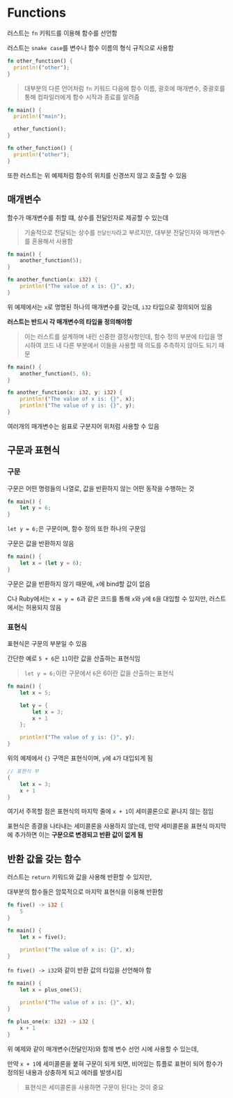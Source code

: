 # Functions

러스트는 `fn` 키워드를 이용해 함수를 선언함

러스트는 `snake case`를 변수나 함수 이름의 형식 규칙으로 사용함

```rust
fn other_function() {
  println!("other");
}
```

> 대부분의 다른 언어처럼 `fn` 키워드 다음에 함수 이름, 괄호에 매개변수, 중괄호를 통해 컴파일러에게 함수 시작과 종료를 알려줌

```rust
fn main() {
  println!("main");

  other_function();
}

fn other_function() {
  println!("other");
}
```

또한 러스트는 위 예제처럼 함수의 위치를 신경쓰지 않고 호출할 수 있음

## 매개변수

함수가 매개변수를 취할 떄, 상수를 전달인자로 제공할 수 있는데

> 기술적으로 전달되는 상수를 `전달인자`라고 부르지만, 대부분 전달인자와 매개변수를 혼용해서 사용함

```rust
fn main() {
    another_function(5);
}

fn another_function(x: i32) {
    println!("The value of x is: {}", x);
}
```

위 예제에서는 `x`로 명명된 하나의 매개변수를 갖는데, `i32` 타입으로 정의되어 있음

**러스트는 반드시 각 매개변수의 타입을 정의해야함**

> 이는 러스트를 설계하며 내린 신중한 결정사항인데, 함수 정의 부분에 타입을 명시하여 코드 내 다른 부분에서 이들을 사용할 때 의도를 추측하지 않아도 되기 때문

```rust
fn main() {
    another_function(5, 6);
}

fn another_function(x: i32, y: i32) {
    println!("The value of x is: {}", x);
    println!("The value of y is: {}", y);
}
```

여러개의 매개변수는 쉼표로 구분지어 위처럼 사용할 수 있음

## 구문과 표현식

### 구문

구문은 어떤 명령들의 나열로, 값을 반환하지 않는 어떤 동작을 수행하는 것

```rust
fn main() {
    let y = 6;
}
```

`let y = 6;`은 구문이며, 함수 정의 또한 하나의 구문임

구문은 값을 반환하지 않음

```rust
fn main() {
    let x = (let y = 6);
}
```

구문은 값을 반환하지 않기 때문에, `x`에 bind할 값이 없음

C나 Ruby에서는 `x = y = 6`과 같은 코드를 통해 `x`와 `y`에 `6`을 대입할 수 있지만, 러스트에서는 허용되지 않음

### 표현식

표현식은 구문의 부분일 수 있음

간단한 예로 `5 + 6`은 `11`이란 값을 산출하는 표현식임

> `let y = 6;`이란 구문에서 `6`은 6이란 값을 산출하는 표현식

```rust
fn main() {
    let x = 5;

    let y = {
        let x = 3;
        x + 1
    };

    println!("The value of y is: {}", y);
}
```

위의 예제에서 `{}` 구역은 표현식이며, `y`에 `4`가 대입되게 됨

```rust
// 표현식 부
{
    let x = 3;
    x + 1
}
```

여기서 주목할 점은 표현식의 마지막 줄에 `x + 1`이 세미콜론으로 끝나지 않는 점임

표현식은 종결을 나타내는 세미콜론을 사용하지 않는데, 만약 세미콜론을 표현식 마지막에 추가하면 이는 **구문으로 변경되고 반환 값이 없게 됨**

## 반환 값을 갖는 함수

러스트는 `return` 키워드와 값을 사용해 반환할 수 있지만,

대부분의 함수들은 암묵적으로 마지막 표현식을 이용해 반환함

```rust
fn five() -> i32 {
    5
}

fn main() {
    let x = five();

    println!("The value of x is: {}", x);
}
```

`fn five() -> i32`와 같이 반환 값의 타입을 선언해야 함

```rust
fn main() {
    let x = plus_one(5);

    println!("The value of x is: {}", x);
}

fn plus_one(x: i32) -> i32 {
    x + 1
}
```

위 예제와 같이 매개변수(전달인자)와 함께 변수 선언 시에 사용할 수 있는데,

만약 `x + 1`에 세미콜론을 붙혀 구문이 되게 되면, 비어있는 튜플로 표현이 되어 함수가 정의된 내용과 상충하게 되고 에러를 발생시킴

> 표현식은 세미콜론을 사용하면 구문이 된다는 것이 중요

